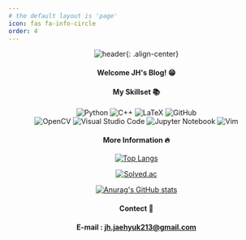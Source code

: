 ```yaml
---
# the default layout is 'page'
icon: fas fa-info-circle
order: 4
---
```

<div align="center">  

![header](https://capsule-render.vercel.app/api?type=Cylinder&color=000000&height=120&text=Hello%20World!&fontColor=ffffff){: .align-center}
  
#### Welcome JH's Blog! :grin:
  
#### My Skillset :books:
  

![Python](https://img.shields.io/badge/python-3670A0?style=for-the-badge&logo=python&logoColor=ffdd54) 
![C++](https://img.shields.io/badge/c++-%2300599C.svg?style=for-the-badge&logo=c%2B%2B&logoColor=white) 
![LaTeX](https://img.shields.io/badge/latex-%23008080.svg?style=for-the-badge&logo=latex&logoColor=white) 
![GitHub](https://img.shields.io/badge/github-%23121011.svg?style=for-the-badge&logo=github&logoColor=white)  
![OpenCV](https://img.shields.io/badge/opencv-%23white.svg?style=for-the-badge&logo=opencv&logoColor=white) 
![Visual Studio Code](https://img.shields.io/badge/Visual%20Studio%20Code-0078d7.svg?style=for-the-badge&logo=visual-studio-code&logoColor=white) 
![Jupyter Notebook](https://img.shields.io/badge/jupyter-%23FA0F00.svg?style=for-the-badge&logo=jupyter&logoColor=white) 
![Vim](https://img.shields.io/badge/VIM-%2311AB00.svg?style=for-the-badge&logo=vim&logoColor=white)  


#### More Information :fire:
  
[![Top Langs](https://github-readme-stats.vercel.app/api/top-langs/?username=Jh-jaehyuk&layout=compact)](https://github.com/anuraghazra/github-readme-stats)
  
[![Solved.ac](http://mazassumnida.wtf/api/v2/generate_badge?boj=J213h)](https://solved.ac/J213h)
  
[![Anurag's GitHub stats](https://github-readme-stats.vercel.app/api?username=Jh-jaehyuk&show_icons=true&theme=dark)](https://github.com/anuraghazra/github-readme-stats)
  
#### Contect :e-mail:
#### E-mail : jh.jaehyuk213@gmail.com
